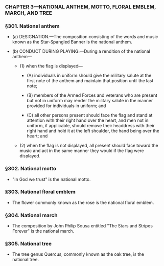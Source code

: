 ### **CHAPTER 3—NATIONAL ANTHEM, MOTTO, FLORAL EMBLEM, MARCH, AND TREE**

### §301. National anthem
* (a) DESIGNATION.—The composition consisting of the words and music known as the Star-Spangled Banner is the national anthem.

* (b) CONDUCT DURING PLAYING.—During a rendition of the national anthem—

  * (1) when the flag is displayed—

    * (A) individuals in uniform should give the military salute at the first note of the anthem and maintain that position until the last note;

    * (B) members of the Armed Forces and veterans who are present but not in uniform may render the military salute in the manner provided for individuals in uniform; and

    * (C) all other persons present should face the flag and stand at attention with their right hand over the heart, and men not in uniform, if applicable, should remove their headdress with their right hand and hold it at the left shoulder, the hand being over the heart; and


  * (2) when the flag is not displayed, all present should face toward the music and act in the same manner they would if the flag were displayed.

### §302. National motto
* "In God we trust" is the national motto.

### §303. National floral emblem
* The flower commonly known as the rose is the national floral emblem.

### §304. National march
* The composition by John Philip Sousa entitled "The Stars and Stripes Forever" is the national march.

### §305. National tree
* The tree genus Quercus, commonly known as the oak tree, is the national tree.